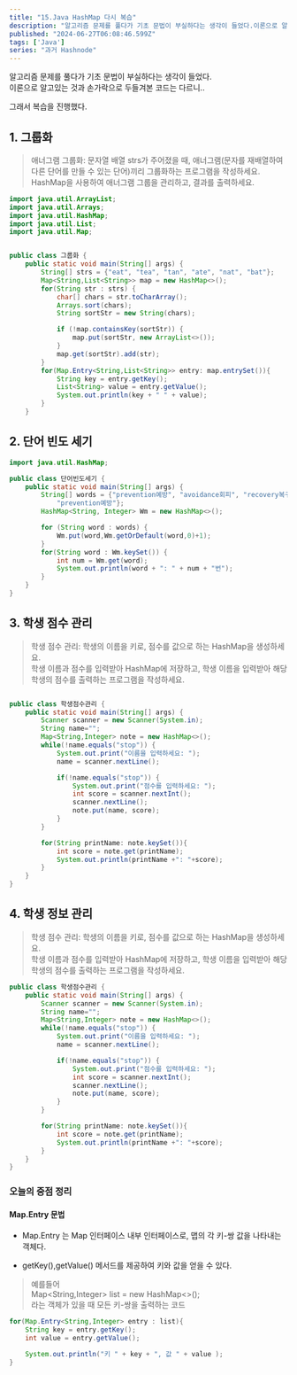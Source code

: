 ```yaml
---
title: "15.Java HashMap 다시 복습"
description: "알고리즘 문제를 풀다가 기초 문법이 부실하다는 생각이 들었다.이론으로 알고있는 것과 손가락으로 두들겨본 코드는 다르니.. 그래서 복습을 진행했다. 1. 그룹화 애너그램 그룹화: 문자열 배열 strs가 주어졌을 때, 애너그램(문자를 재배열하여 다른 단어를 만들 수 있는 단어)끼리 그룹화하는 프로그램을 작성하세요.HashMap을 사용하여 애너그램 그룹을 관리하고, 결과를 출력하세요. import java.util.ArrayList; import..."
published: "2024-06-27T06:08:46.599Z"
tags: ['Java']
series: "과거 Hashnode"
---
```


알고리즘 문제를 풀다가 기초 문법이 부실하다는 생각이 들었다.  
이론으로 알고있는 것과 손가락으로 두들겨본 코드는 다르니..

그래서 복습을 진행했다.

## 1\. 그룹화

> 애너그램 그룹화: 문자열 배열 strs가 주어졌을 때, 애너그램(문자를 재배열하여 다른 단어를 만들 수 있는 단어)끼리 그룹화하는 프로그램을 작성하세요.  
> HashMap을 사용하여 애너그램 그룹을 관리하고, 결과를 출력하세요.

```java
import java.util.ArrayList;
import java.util.Arrays;
import java.util.HashMap;
import java.util.List;
import java.util.Map;


public class 그룹화 {
    public static void main(String[] args) {
        String[] strs = {"eat", "tea", "tan", "ate", "nat", "bat"};
        Map<String,List<String>> map = new HashMap<>();
        for(String str : strs) {
            char[] chars = str.toCharArray();
            Arrays.sort(chars);
            String sortStr = new String(chars);

            if (!map.containsKey(sortStr)) {
                map.put(sortStr, new ArrayList<>());
            }
            map.get(sortStr).add(str);
        }
        for(Map.Entry<String,List<String>> entry: map.entrySet()){
            String key = entry.getKey();
            List<String> value = entry.getValue();
            System.out.println(key + " " + value);
        }
    }
```

## 2\. 단어 빈도 세기

```java
import java.util.HashMap;

public class 단어빈도세기 {
    public static void main(String[] args) {
        String[] words = {"prevention예방", "avoidance회피", "recovery복구", "ignorance무시",
            "prevention예방"};
        HashMap<String, Integer> Wm = new HashMap<>();

        for (String word : words) {
            Wm.put(word,Wm.getOrDefault(word,0)+1);
        }
        for(String word : Wm.keySet()) {
            int num = Wm.get(word);
            System.out.println(word + ": " + num + "번");
        }
    }
}
```

## 3\. 학생 점수 관리

> 학생 점수 관리: 학생의 이름을 키로, 점수를 값으로 하는 HashMap을 생성하세요.  
> 학생 이름과 점수를 입력받아 HashMap에 저장하고, 학생 이름을 입력받아 해당 학생의 점수를 출력하는 프로그램을 작성하세요.

```java

public class 학생점수관리 {
    public static void main(String[] args) {
        Scanner scanner = new Scanner(System.in);
        String name="";
        Map<String,Integer> note = new HashMap<>();
        while(!name.equals("stop")) {
            System.out.print("이름을 입력하세요: ");
            name = scanner.nextLine();

            if(!name.equals("stop")) {
                System.out.print("점수를 입력하세요: ");
                int score = scanner.nextInt();
                scanner.nextLine();
                note.put(name, score);
            }
        }

        for(String printName: note.keySet()){
            int score = note.get(printName);
            System.out.println(printName +": "+score);
        }
    }
}
```

## 4\. 학생 정보 관리

> 학생 점수 관리: 학생의 이름을 키로, 점수를 값으로 하는 HashMap을 생성하세요.  
> 학생 이름과 점수를 입력받아 HashMap에 저장하고, 학생 이름을 입력받아 해당 학생의 점수를 출력하는 프로그램을 작성하세요.

```java
public class 학생점수관리 {
    public static void main(String[] args) {
        Scanner scanner = new Scanner(System.in);
        String name="";
        Map<String,Integer> note = new HashMap<>();
        while(!name.equals("stop")) {
            System.out.print("이름을 입력하세요: ");
            name = scanner.nextLine();

            if(!name.equals("stop")) {
                System.out.print("점수를 입력하세요: ");
                int score = scanner.nextInt();
                scanner.nextLine();
                note.put(name, score);
            }
        }

        for(String printName: note.keySet()){
            int score = note.get(printName);
            System.out.println(printName +": "+score);
        }
    }
}
```

### 오늘의 중점 정리

#### Map.Entry 문법

* Map.Entry 는 Map 인터페이스 내부 인터페이스로, 맵의 각 키-쌍 값을 나타내는 객체다.
    
* getKey(),getValue() 메서드를 제공하여 키와 값을 얻을 수 있다.
    

> 예를들어  
> Map&lt;String,Integer&gt; list = new HashMap&lt;&gt;();  
> 라는 객체가 있을 때 모든 키-쌍을 출력하는 코드

```java
for(Map.Entry<String,Integer> entry : list){
    String key = entry.getKey();
    int value = entry.getValue();

    System.out.println("키 " + key + ", 값 " + value );
} 
```